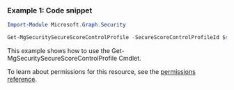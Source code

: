 ### Example 1: Code snippet

```powershellImport-Module Microsoft.Graph.Security

Get-MgSecuritySecureScoreControlProfile -SecureScoreControlProfileId $secureScoreControlProfileId
```
This example shows how to use the Get-MgSecuritySecureScoreControlProfile Cmdlet.
To learn about permissions for this resource, see the [permissions reference](/graph/permissions-reference).


